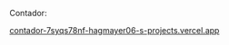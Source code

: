 Contador:


[contador-7syqs78nf-hagmayer06-s-projects.vercel.app](https://vercel.com/hagmayer06-s-projects/contador/3niMbHeK9HnoNaQW4GP1B5rkUVAA)
